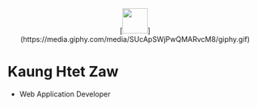 <div id="header" align="center">
  [<img src="https://media.giphy.com/media/SUcApSWjPwQMARvcM8/giphy.gif" width="50" height="50">](https://media.giphy.com/media/SUcApSWjPwQMARvcM8/giphy.gif)
</div>

# Kaung Htet Zaw
- Web Application Developer

